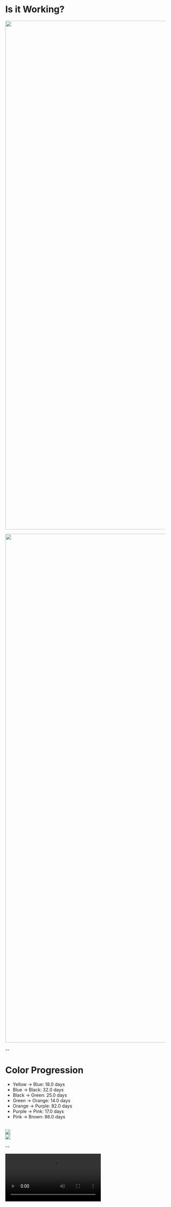 # Is it Working?

<img src="images/response_history.png"
     style="height: 40dvh"
/>

<img src="images/response_history_phase2.png"
     class="fragment fade-in"
     style="height: 40dvh"
/>

--

# Color Progression

- Yellow → Blue: 18.0 days
- Blue → Black: 32.0 days
- Black → Green: 25.0 days
- Green → Orange: <span class="fragment highlight-green" data-fragment-index="0">14.0 days</span>
- Orange → Purple: <span class="fragment highlight-red" data-fragment-index="1">82.0 days</span>
- Purple → Pink: <span class="fragment highlight-green" data-fragment-index="0">17.0 days</span>
- Pink → Brown: <span class="fragment highlight-red" data-fragment-index="1">86.0 days</span>

<br/>

<div class="gallery two-wide">
<div class="gallery-item">
    <img src="images/pink_phase2.png"/>
</div>

<div class="gallery-item">
    <img src="images/brown.png"/>
</div>

</div>

--

<video src="videos/pitch_test.webm" controls type="video/webm">
